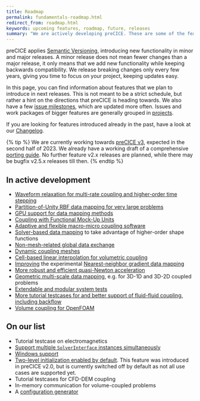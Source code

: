 ```yaml
---
title: Roadmap
permalink: fundamentals-roadmap.html
redirect_from: roadmap.html
keywords: upcoming features, roadmap, future, releases
summary: "We are actively developing preCICE. These are some of the features you can expect in the future."
---
```


preCICE applies [Semantic Versioning](https://semver.org/), introducing new functionality in minor and major releases. A minor release does not mean fewer changes than a major release, it only means that we add new functionality while keeping backwards compatibility. We release breaking changes only every few years, giving you time to focus on your project, keeping updates easy.

In this page, you can find information about features that we plan to introduce in next releases. This is not meant to be a strict schedule, but rather a hint on the directions that preCICE is heading towards. We also have a few [issue milestones](https://github.com/precice/precice/milestones), which are updated more often. Issues and work packages of bigger features are generally grouped in [projects](https://github.com/precice/precice/projects).

If you are looking for features introduced already in the past, have a look at our [Changelog](https://github.com/precice/precice/blob/develop/CHANGELOG.md).

{% tip %}
We are currently working towards [preCICE v3](https://github.com/precice/precice/milestone/9), expected in the second half of 2023. We already have a working draft of a comprehensive [porting guide](http://127.0.0.1:4000/couple-your-code-porting-v2-3.html). No further feature v2.x releases are planned, while there may be bugfix v2.5.x releases till then.
{% endtip  %}

## In active development

- [Waveform relaxation for multi-rate coupling and higher-order time stepping](https://github.com/precice/precice/projects/7)
- [Partition-of-Unity RBF data mapping for very large problems](https://github.com/precice/precice/issues/1273)
- [GPU support for data mapping methods](https://github.com/precice/precice/issues/1484)
- [Coupling with Functional Mock-Up Units](https://github.com/precice/fmi-runner)
- [Adaptive and flexible macro-micro coupling software](https://github.com/precice/micro-manager)
- [Solver-based data mapping](couple-your-code-direct-access.html) to take advantage of higher-order shape functions
- [Non-mesh-related global data exchange](https://github.com/precice/precice/issues/202)
- [Dynamic coupling meshes](https://github.com/precice/precice/projects/2)
- [Cell-based linear interpolation for volumetric coupling](https://github.com/precice/precice/issues/468)
- [Improving](https://github.com/precice/precice/issues/1252) the experimental [Nearest-neighbor gradient data mapping](https://github.com/precice/precice/pull/1169)
- [More robust and efficient quasi-Newton acceleration](https://github.com/precice/precice/pull/1152)
- [Geometric multi-scale data mapping](https://github.com/orgs/precice/projects/14), e.g. for 3D-1D and 3D-2D coupled problems
- [Extendable and modular system tests](https://github.com/orgs/precice/projects/12)
- [More tutorial testcases for and better support of fluid-fluid coupling, including backflow](https://github.com/precice/tutorials/pull/326)
- [Volume coupling for OpenFOAM](https://github.com/orgs/precice/projects/9)

## On our list

- Tutorial testcase on electromagnetics
- [Support multiple `SolverInterface` instances simultaneously](https://github.com/precice/precice/projects/8)
- [Windows support](https://github.com/precice/precice/issues/200)
- [Two-level initialization enabled by default](https://github.com/precice/precice/issues/633). This feature was introduced in preCICE v2.0, but is currently switched off by default as not all use cases are supported yet.
- Tutorial testcases for CFD-DEM coupling
- In-memory communication for volume-coupled problems
- A [configuration generator](https://github.com/precice/controller)
